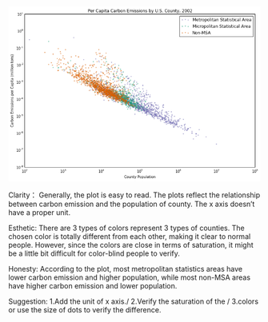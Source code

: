 ![Alt text](jjh562.png)

Clarity：
Generally, the plot is easy to read.
The plots reflect the relationship between carbon emission and the population of county.
The x axis doesn’t have a proper unit. 

Esthetic:
There are 3 types of colors represent 3 types of counties. The chosen color is totally different from each other, making it clear to normal people. However, since the colors are close in terms of saturation, it might be a little bit difficult for color-blind people to verify.

Honesty: 
According to the plot, most metropolitan statistics areas have lower carbon emission and higher population, while most non-MSA areas have higher carbon emission and lower population.  

Suggestion:
1.Add the unit of x axis./
2.Verify the saturation of the /
3.colors or use the size of dots to verify the difference.
